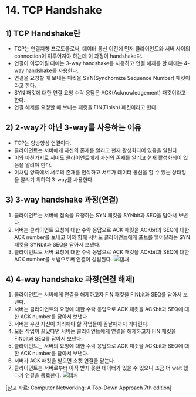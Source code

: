 # 14. TCP Handshake
## 1) TCP Handshake란
+ TCP는 연결지향 프로토콜로써, 데이터 통신 이전에 먼저 클라이언트와 서버 사이의 connection이 이루어져야 하는데 이 과정이 handshake다.
+ 연결이 이루어질 때에는 3-way handshake를 사용하고 연결 해제를 할 때에는 4-way handshake를 사용한다.
+ 연결을 요청할 때 보내는 패킷을 SYN(Synchornize Sequence Number) 패킷이라고 한다.
+ SYN 패킷에 대한 연결 요청 수락 응담은 ACK(Acknowledgement) 패킷이라고 한다.
+ 연결 해제를 요청할 때 보내는 패킷을 FIN(Finish) 패킷이라고 한다.

## 2) 2-way가 아닌 3-way를 사용하는 이유
+ TCP는 양방향성 연결이다.
+ 클라이언트는 서버에게 자신의 존재를 알리고 현재 활성화되어 있음을 알린다.
+ 이와 마찬가지로 서버도 클라이언트에게 자신의 존재를 알리고 현재 활성화되어 있음을 알려야 한다.
+ 이처럼 양측에서 서로의 존재를 인식하고 서로가 데이터 통신을 할 수 있는 상태임을 알리기 위하여 3-way를 사용한다.

## 3) 3-way handshake 과정(연결)
1. 클라이언트는 서버에 접속을 요청하는 SYN 패킷을 SYNbit과 SEQ을 담아서 보낸다.
2. 서버는 클라이언트 요청에 대한 수락 응답으로 ACK 패킷을 ACKbit과 SEQ에 대한 ACK number를 보내고 이와 함께 서버도 클라이언트에게 포트를 열어달라는 SYN 패킷을 SYNbit과 SEQ을 담아서 보낸다.
3. 클라이언트도 서버 요청에 대한 수락 응답으로 ACK 패킷을 ACKbit과 SEQ에 대한 ACK number를 보냄으로써 연결이 성립된다.
![캡처](https://user-images.githubusercontent.com/17876424/118387626-63a4f900-b65a-11eb-9624-e48c0372c812.PNG)

## 4) 4-way handshake 과정(연결 해제)
1. 클라이언트는 서버에게 연결을 해제하고자 FIN 패킷을 FINbit과 SEQ를 담아서 보낸다.
2. 서버는 클라이언트의 요청에 대한 수락 응답으로 ACK 패킷을 ACKbit과 SEQ에 대한 ACK number를 담아서 보낸다
3. 서버는 우선 자신이 처리해야 할 작업들이 끝날때까지 기다린다.
4. 모든 작업이 끝났다면 서버는 클라이언트에게 연결을 해제하고자 FIN 패킷을 FINbit과 SEQ를 담아서 보낸다.
5. 클라이언트는 서버의 요청에 대한 수락 응답으로 ACK 패킷을 ACKbit과 SEQ에 대한 ACK number를 담아서 보낸다.
6. 서버가 ACK 패킷을 받으면 소켓 연결을 닫는다.
7. 클라이언트는 서버로부터 아직 받지 못한 데이터가 있을 수 있으니 조금 더 wait 했다가 연결을 종료한다.
![캡처](https://user-images.githubusercontent.com/17876424/118387736-107f7600-b65b-11eb-8c97-a0324354fe85.PNG)

[참고 자료: Computer Networking: A Top-Down Approach 7th edition]
